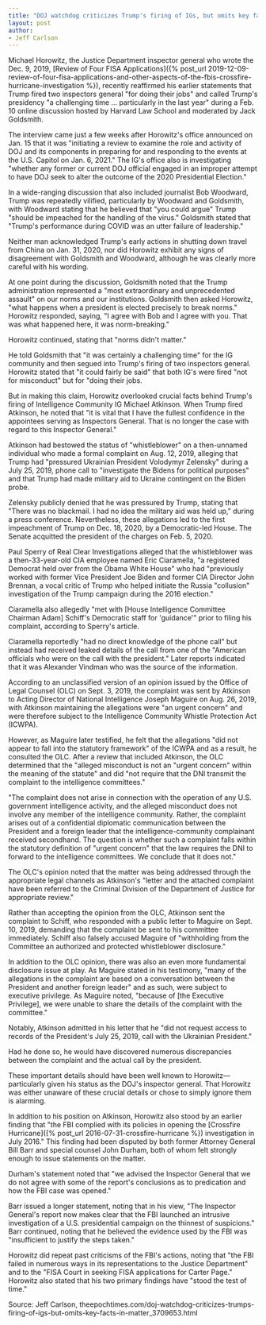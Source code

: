 ```yaml
---
title: "DOJ watchdog criticizes Trump's firing of IGs, but omits key facts in matter"
layout: post
author:
- Jeff Carlson
---
```


Michael Horowitz, the Justice Department inspector general who wrote the Dec. 9, 2019, [Review of Four FISA Applications]({% post_url 2019-12-09-review-of-four-fisa-applications-and-other-aspects-of-the-fbis-crossfire-hurricane-investigation %}), recently reaffirmed his earlier statements that Trump fired two inspectors general "for doing their jobs" and called Trump's presidency "a challenging time … particularly in the last year" during a Feb. 10 online discussion hosted by Harvard Law School and moderated by Jack Goldsmith.

The interview came just a few weeks after Horowitz's office announced on Jan. 15 that it was "initiating a review to examine the role and activity of DOJ and its components in preparing for and responding to the events at the U.S. Capitol on Jan. 6, 2021." The IG's office also is investigating "whether any former or current DOJ official engaged in an improper attempt to have DOJ seek to alter the outcome of the 2020 Presidential Election."

In a wide-ranging discussion that also included journalist Bob Woodward, Trump was repeatedly vilified, particularly by Woodward and Goldsmith, with Woodward stating that he believed that "you could argue" Trump "should be impeached for the handling of the virus." Goldsmith stated that "Trump's performance during COVID was an utter failure of leadership."

Neither man acknowledged Trump's early actions in shutting down travel from China on Jan. 31, 2020, nor did Horowitz exhibit any signs of disagreement with Goldsmith and Woodward, although he was clearly more careful with his wording.

At one point during the discussion, Goldsmith noted that the Trump administration represented a "most extraordinary and unprecedented assault" on our norms and our institutions. Goldsmith then asked Horowitz, "what happens when a president is elected precisely to break norms." Horowitz responded, saying, "I agree with Bob and I agree with you. That was what happened here, it was norm-breaking."

Horowitz continued, stating that "norms didn't matter."

He told Goldsmith that "it was certainly a challenging time" for the IG community and then segued into Trump's firing of two inspectors general. Horowitz stated that "it could fairly be said" that both IG's were fired "not for misconduct" but for "doing their jobs.

But in making this claim, Horowitz overlooked crucial facts behind Trump's firing of Intelligence Community IG Michael Atkinson. When Trump fired Atkinson, he noted that "it is vital that I have the fullest confidence in the appointees serving as Inspectors General. That is no longer the case with regard to this Inspector General."

Atkinson had bestowed the status of "whistleblower" on a then-unnamed individual who made a formal complaint on Aug. 12, 2019, alleging that Trump had "pressured Ukrainian President Volodymyr Zelensky" during a July 25, 2019, phone call to "investigate the Bidens for political purposes" and that Trump had made military aid to Ukraine contingent on the Biden probe.

Zelensky publicly denied that he was pressured by Trump, stating that "There was no blackmail. I had no idea the military aid was held up," during a press conference. Nevertheless, these allegations led to the first impeachment of Trump on Dec. 18, 2020, by a Democratic-led House. The Senate acquitted the president of the charges on Feb. 5, 2020.

Paul Sperry of Real Clear Investigations alleged that the whistleblower was a then-33-year-old CIA employee named Eric Ciaramella, "a registered Democrat held over from the Obama White House" who had "previously worked with former Vice President Joe Biden and former CIA Director John Brennan, a vocal critic of Trump who helped initiate the Russia "collusion" investigation of the Trump campaign during the 2016 election."

Ciaramella also allegedly "met with [House Intelligence Committee Chairman Adam] Schiff's Democratic staff for 'guidance'" prior to filing his complaint, according to Sperry's article.

Ciaramella reportedly "had no direct knowledge of the phone call" but instead had received leaked details of the call from one of the "American officials who were on the call with the president." Later reports indicated that it was Alexander Vindman who was the source of the information.

According to an unclassified version of an opinion issued by the Office of Legal Counsel (OLC) on Sept. 3, 2019, the complaint was sent by Atkinson to Acting Director of National Intelligence Joseph Maguire on Aug. 26, 2019, with Atkinson maintaining the allegations were "an urgent concern" and were therefore subject to the Intelligence Community Whistle Protection Act (ICWPA).

However, as Maguire later testified, he felt that the allegations "did not appear to fall into the statutory framework" of the ICWPA and as a result, he consulted the OLC. After a review that included Atkinson, the OLC determined that the "alleged misconduct is not an "urgent concern" within the meaning of the statute" and did "not require that the DNI transmit the complaint to the intelligence committees."

"The complaint does not arise in connection with the operation of any U.S. government intelligence activity, and the alleged misconduct does not involve any member of the intelligence community. Rather, the complaint arises out of a confidential diplomatic communication between the President and a foreign leader that the intelligence-community complainant received secondhand. The question is whether such a complaint falls within the statutory definition of "urgent concern" that the law requires the DNI to forward to the intelligence committees. We conclude that it does not."

The OLC's opinion noted that the matter was being addressed through the appropriate legal channels as Atkinson's "letter and the attached complaint have been referred to the Criminal Division of the Department of Justice for appropriate review."

Rather than accepting the opinion from the OLC, Atkinson sent the complaint to Schiff, who responded with a public letter to Maguire on Sept. 10, 2019, demanding that the complaint be sent to his committee immediately. Schiff also falsely accused Maguire of "withholding from the Committee an authorized and protected whistleblower disclosure."

In addition to the OLC opinion, there was also an even more fundamental disclosure issue at play. As Maguire stated in his testimony, "many of the allegations in the complaint are based on a conversation between the President and another foreign leader" and as such, were subject to executive privilege. As Maguire noted, "because of [the Executive Privilege], we were unable to share the details of the complaint with the committee."

Notably, Atkinson admitted in his letter that he "did not request access to records of the President's July 25, 2019, call with the Ukrainian President."

Had he done so, he would have discovered numerous discrepancies between the complaint and the actual call by the president.

These important details should have been well known to Horowitz—particularly given his status as the DOJ's inspector general. That Horowitz was either unaware of these crucial details or chose to simply ignore them is alarming.

In addition to his position on Atkinson, Horowitz also stood by an earlier finding that "the FBI complied with its policies in opening the [Crossfire Hurricane]({% post_url 2016-07-31-crossfire-hurricane %}) investigation in July 2016." This finding had been disputed by both former Attorney General Bill Barr and special counsel John Durham, both of whom felt strongly enough to issue statements on the matter.

Durham's statement noted that "we advised the Inspector General that we do not agree with some of the report's conclusions as to predication and how the FBI case was opened."

Barr issued a longer statement, noting that in his view, "The Inspector General's report now makes clear that the FBI launched an intrusive investigation of a U.S. presidential campaign on the thinnest of suspicions." Barr continued, noting that he believed the evidence used by the FBI was "insufficient to justify the steps taken."

Horowitz did repeat past criticisms of the FBI's actions, noting that "the FBI failed in numerous ways in its representations to the Justice Department" and to the "FISA Court in seeking FISA applications for Carter Page." Horowitz also stated that his two primary findings have "stood the test of time."

Source: Jeff Carlson, theepochtimes.com/doj-watchdog-criticizes-trumps-firing-of-igs-but-omits-key-facts-in-matter\_3709653.html
